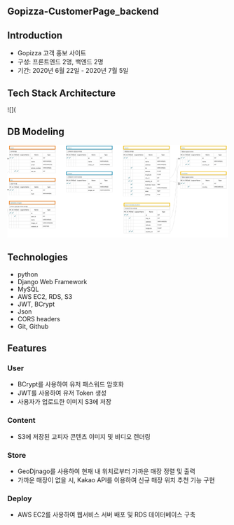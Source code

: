 ## Gopizza-CustomerPage_backend
## Introduction
- Gopizza 고객 홍보 사이트
- 구성: 프론트엔드 2명, 백엔드 2명
- 기간: 2020년 6월 22일 - 2020년 7월 5일

## Tech Stack Architecture
![](

## DB Modeling

![](image/ERD.png)

## Technologies

- python
- Django Web  Framework
- MySQL
- AWS EC2, RDS, S3
- JWT, BCrypt
- Json
- CORS headers
- Git, Github

## Features

### User
 - BCrypt를 사용하여 유저 패스워드 암호화
 - JWT를 사용하여 유저 Token 생성
 - 사용자가 업로드한 이미지 S3에 저장
 
 ### Content
 - S3에 저장된 고피자 콘텐츠 이미지 및 비디오 렌더링
 
 ### Store
 - GeoDjnago를 사용하여 현재 내 위치로부터 가까운 매장 정렬 및 출력
 - 가까운 매장이 없을 시, Kakao API를 이용하여 신규 매장 위치 추천 기능 구현
 
 ### Deploy
 - AWS EC2를 사용하여 웹서비스 서버 배포 및 RDS 데이터베이스 구축

